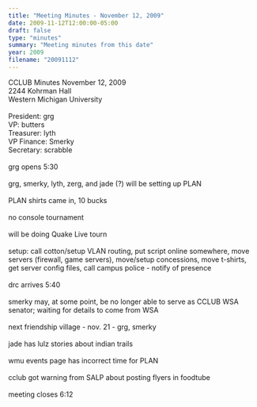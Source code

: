```yaml
---
title: "Meeting Minutes - November 12, 2009"
date: 2009-11-12T12:00:00-05:00
draft: false
type: "minutes"
summary: "Meeting minutes from this date"
year: 2009
filename: "20091112"
---
```


CCLUB Minutes November 12, 2009<br />
2244 Kohrman Hall<br />
Western Michigan University<br />
<br />
President: grg<br />
VP: butters<br />
Treasurer: lyth<br />
VP Finance: Smerky<br />
Secretary: scrabble<br />
<br />
grg opens 5:30<br />
<br />
grg, smerky, lyth, zerg, and jade (?) will be setting up PLAN<br />
<br />
PLAN shirts came in, 10 bucks<br />
<br />
no console tournament<br />
<br />
will be doing Quake Live tourn<br />
<br />
setup: call cotton/setup VLAN routing, put script online somewhere, move servers (firewall, game servers), move/setup concessions, move t-shirts, get server config files, call campus police - notify of presence<br />
<br />
drc arrives 5:40<br />
<br />
smerky may, at some point, be no longer able to serve as CCLUB WSA senator; waiting for details to come from WSA<br />
<br />
next friendship village - nov. 21 - grg, smerky<br />
<br />
jade has lulz stories about indian trails<br />
<br />
wmu events page has incorrect time for PLAN<br />
<br />
cclub got warning from SALP about posting flyers in foodtube<br />
<br />
meeting closes 6:12
